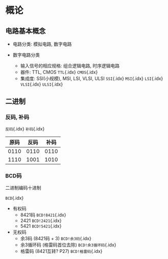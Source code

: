 <!--
    vi: ft=pandoc.markdown
-->

# 概论

## 电路基本概念

* 电路分类: 模拟电路, 数字电路
* 数字电路分类

    * 输入信号的相应规格: 组合逻辑电路, 时序逻辑电路
    * 器件: TTL, CMOS `TTL`{.idx} `CMOS`{.idx} 
    * 集成度: SSI(小规模), MSI, LSI, VLSI, ULSI `SSI`{.idx} `MSI`{.idx} `LSI`{.idx} `VLSI`{.idx} `ULSI`{.idx}

## 二进制

### 反码, 补码

`反码`{.idx} `补码`{.idx}

原码 | 反码 | 补码
:--: | :--: | :--:
0110 | 0110 | 0110
1110 | 1001 | 1010

### BCD码

二进制编码十进制
    
`BCD`{.idx}

* 有权码
  * 8421码 `BCD!8421`{.idx}
  * 2421 `BCD!2421`{.idx}
  * 5421 `BCD!5421`{.idx}
* 无权码
  * 余3码 (8421码 + 3) `BCD!余3码`{.idx}
  * 余3循环码 (格雷码首位去除) `BCD!余3循环码`{.idx}
  * 格雷码 (8421互转? P27) `BCD!格雷码`{.idx}

